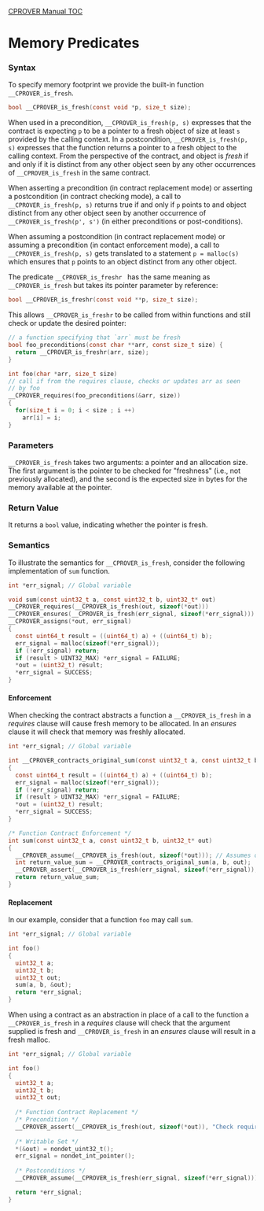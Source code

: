 [CPROVER Manual TOC](../../)

# Memory Predicates

### Syntax

To specify memory footprint we provide the built-in function `__CPROVER_is_fresh`.

```c
bool __CPROVER_is_fresh(const void *p, size_t size);
```

When used in a precondition, `__CPROVER_is_fresh(p, s)` expresses that the contract
is expecting `p` to be a pointer to a fresh object of size at least `s` provided
by the calling context. In a postcondition, `__CPROVER_is_fresh(p, s)` expresses
that the function returns a pointer to a fresh object to the calling context.
From the perspective of the contract, and object is _fresh_ if and only if it is
distinct from any other object seen by any other occurrences of
`__CPROVER_is_fresh` in the same contract.

When asserting a precondition (in contract replacement mode) or asserting a
postcondition (in contract checking mode), a call to `__CPROVER_is_fresh(p, s)`
returns true if and only if `p` points to and object distinct from any other
object seen by another occurrence of `__CPROVER_is_fresh(p', s')` (in either
preconditions or post-conditions).

When assuming a postcondition (in contract replacement mode) or assuming a
precondition (in contact enforcement mode), a call to `__CPROVER_is_fresh(p, s)`
gets translated to a statement `p = malloc(s)` which ensures that `p` points to
an object distinct from any other object.

The predicate `__CPROVER_is_freshr ` has the same meaning as
`__CPROVER_is_fresh` but takes its pointer parameter by reference:

```c
bool __CPROVER_is_freshr(const void **p, size_t size);
```

This allows `__CPROVER_is_freshr` to be called from within functions and still
check or update the desired pointer:

```c
// a function specifying that `arr` must be fresh
bool foo_preconditions(const char **arr, const size_t size) {
  return __CPROVER_is_freshr(arr, size);
}

int foo(char *arr, size_t size)
// call if from the requires clause, checks or updates arr as seen
// by foo
__CPROVER_requires(foo_preconditions(&arr, size))
{
  for(size_t i = 0; i < size ; i ++)
    arr[i] = i;
}
```
### Parameters

`__CPROVER_is_fresh` takes two arguments: a pointer and an allocation size.
The first argument is the pointer to be checked for "freshness" (i.e., not previously
allocated), and the second is the expected size in bytes for the memory
available at the pointer.

### Return Value

It returns a `bool` value, indicating whether the pointer is fresh.

### Semantics

To illustrate the semantics for `__CPROVER_is_fresh`, consider the following implementation of `sum` function.

```c
int *err_signal; // Global variable

void sum(const uint32_t a, const uint32_t b, uint32_t* out)
__CPROVER_requires(__CPROVER_is_fresh(out, sizeof(*out)))
__CPROVER_ensures(__CPROVER_is_fresh(err_signal, sizeof(*err_signal)))
__CPROVER_assigns(*out, err_signal)
{
  const uint64_t result = ((uint64_t) a) + ((uint64_t) b);
  err_signal = malloc(sizeof(*err_signal));
  if (!err_signal) return;
  if (result > UINT32_MAX) *err_signal = FAILURE;
  *out = (uint32_t) result;
  *err_signal = SUCCESS;
}
```

#### Enforcement

When checking the contract abstracts a function a `__CPROVER_is_fresh`
in a _requires_ clause will cause fresh memory to be allocated.
In an _ensures_ clause it will check that memory was freshly allocated.

```c
int *err_signal; // Global variable

int __CPROVER_contracts_original_sum(const uint32_t a, const uint32_t b, uint32_t* out)
{	 
  const uint64_t result = ((uint64_t) a) + ((uint64_t) b);
  err_signal = malloc(sizeof(*err_signal));
  if (!err_signal) return;
  if (result > UINT32_MAX) *err_signal = FAILURE;
  *out = (uint32_t) result;
  *err_signal = SUCCESS;
}

/* Function Contract Enforcement */
int sum(const uint32_t a, const uint32_t b, uint32_t* out)
{
  __CPROVER_assume(__CPROVER_is_fresh(out, sizeof(*out))); // Assumes out is freshly allocated
  int return_value_sum = __CPROVER_contracts_original_sum(a, b, out);
  __CPROVER_assert(__CPROVER_is_fresh(err_signal, sizeof(*err_signal)), "Check ensures clause");
  return return_value_sum;
}
```

#### Replacement

In our example, consider that a function `foo` may call `sum`.

```c
int *err_signal; // Global variable

int foo()
{
  uint32_t a;
  uint32_t b;
  uint32_t out;
  sum(a, b, &out);
  return *err_signal;
}
```

When using a contract as an abstraction in place of a call to the function
a `__CPROVER_is_fresh` in a _requires_ clause will check that the argument
supplied is fresh and `__CPROVER_is_fresh` in an _ensures_ clause will
result in a fresh malloc.

```c
int *err_signal; // Global variable

int foo()
{
  uint32_t a;
  uint32_t b;
  uint32_t out;
	
  /* Function Contract Replacement */
  /* Precondition */
  __CPROVER_assert(__CPROVER_is_fresh(out, sizeof(*out)), "Check requires clause");
	
  /* Writable Set */
  *(&out) = nondet_uint32_t();
  err_signal = nondet_int_pointer();
	
  /* Postconditions */
  __CPROVER_assume(__CPROVER_is_fresh(err_signal, sizeof(*err_signal))); // Assumes out is allocated

  return *err_signal;
}
```

